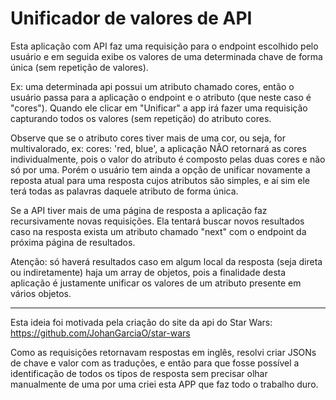# Unificador de valores de API
Esta aplicação com API faz uma requisição para o endpoint escolhido pelo usuário e em seguida exibe os valores de uma determinada chave de forma única (sem repetição de valores). 

Ex: uma determinada api possui um atributo chamado cores, então o usuário passa para a aplicação o endpoint e o atributo (que neste caso é "cores"). Quando ele clicar em "Unificar" a app irá fazer uma requisição capturando todos os valores (sem repetição) do atributo cores.

Observe que se o atributo cores tiver mais de uma cor, ou seja, for multivalorado, ex: cores: 'red, blue', a aplicação NÃO retornará as cores individualmente, pois o valor do atributo é composto pelas duas cores e não só por uma. Porém o usuário tem ainda a opção de unificar novamente a reposta atual para uma resposta cujos atributos são simples, e aí sim ele terá todas as palavras daquele atributo de forma única.

Se a API tiver mais de uma página de resposta a aplicação faz recursivamente novas requisições. Ela tentará buscar novos resultados caso na resposta exista um atributo chamado "next" com o endpoint da próxima página de resultados.

Atenção: só haverá resultados caso em algum local da resposta (seja direta ou indiretamente) haja um array de objetos, pois a finalidade desta aplicação é justamente unificar os valores de um atributo presente em vários objetos.

**********************************************************************************************************

Esta ideia foi motivada pela criação do site da api do Star Wars: https://github.com/JohanGarciaO/star-wars

Como as requisições retornavam respostas em inglês, resolvi criar JSONs de chave e valor com as traduções, e então para que fosse possível a identificação de todos os tipos de resposta sem precisar olhar manualmente de uma por uma criei esta APP que faz todo o trabalho duro.
